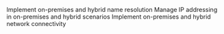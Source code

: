 
Implement on-premises and hybrid name resolution
Manage IP addressing in on-premises and hybrid scenarios
Implement on-premises and hybrid network connectivity

